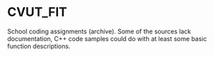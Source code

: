 # CVUT_FIT
School coding assignments (archive).
Some of the sources lack documentation, C++ code samples could do with at least some basic function descriptions.
